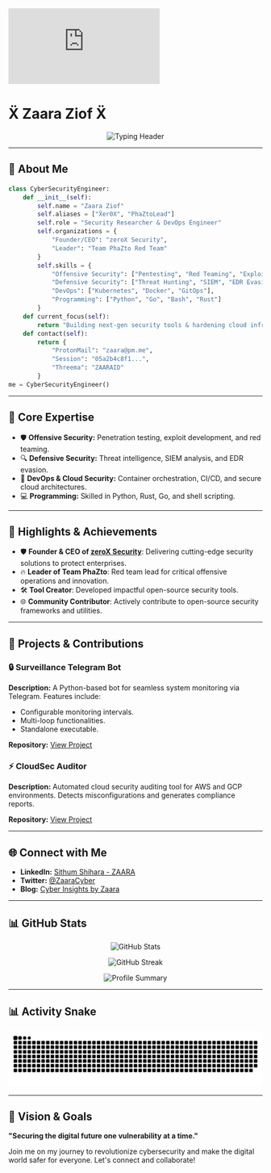 <iframe src="https://tryhackme.com/api/v2/badges/public-profile?userPublicId=3569249" style='border:none;'></iframe>

# Ẍ Zaara Ziof Ẍ 

<p align="center">
  <img src="https://readme-typing-svg.demolab.com?font=Fira+Code&weight=600&size=28&duration=4000&pause=1000&color=7A3CE8&center=true&vCenter=true&width=600&lines=Founder+%26+CEO+of+zeroX;Leader+of+Team+PhaZto;Security+Researcher+%26+Red+Team+Engineer;DevOps+%26+Cloud+Security+Specialist;Open+Source+Contributor" alt="Typing Header" />
</p>

---

## 🔮 About Me

```python
class CyberSecurityEngineer:
    def __init__(self):
        self.name = "Zaara Ziof"
        self.aliases = ["Ẍer0X", "PhaZtoLead"]
        self.role = "Security Researcher & DevOps Engineer"
        self.organizations = {
            "Founder/CEO": "zeroX Security",
            "Leader": "Team PhaZto Red Team"
        }
        self.skills = {
            "Offensive Security": ["Pentesting", "Red Teaming", "Exploit Dev"],
            "Defensive Security": ["Threat Hunting", "SIEM", "EDR Evasion"],
            "DevOps": ["Kubernetes", "Docker", "GitOps"],
            "Programming": ["Python", "Go", "Bash", "Rust"]
        }
    def current_focus(self):
        return "Building next-gen security tools & hardening cloud infrastructure"
    def contact(self):
        return {
            "ProtonMail": "zaara@pm.me",
            "Session": "05a2b4c8f1...",
            "Threema": "ZAARAID"
        }
me = CyberSecurityEngineer()
```

---

## 🌟 Core Expertise

- 🛡️ **Offensive Security:** Penetration testing, exploit development, and red teaming.
- 🔍 **Defensive Security:** Threat intelligence, SIEM analysis, and EDR evasion.
- 🚀 **DevOps & Cloud Security:** Container orchestration, CI/CD, and secure cloud architectures.
- 💻 **Programming:** Skilled in Python, Rust, Go, and shell scripting.

---

## 🚀 Highlights & Achievements

- 🛡️ **Founder & CEO of [zeroX Security](https://yourwebsite.com)**: Delivering cutting-edge security solutions to protect enterprises.
- 🔥 **Leader of Team PhaZto**: Red team lead for critical offensive operations and innovation.
- 🛠️ **Tool Creator**: Developed impactful open-source security tools.
- 🌐 **Community Contributor**: Actively contribute to open-source security frameworks and utilities.

---

## 📂 Projects & Contributions

### 🔒 **Surveillance Telegram Bot**
**Description:** A Python-based bot for seamless system monitoring via Telegram. Features include:
- Configurable monitoring intervals.
- Multi-loop functionalities.
- Standalone executable.

**Repository:** [View Project](https://github.com/zaaraZiof0/Cam-Hack-Bot-TG)

### ⚡ **CloudSec Auditor**
**Description:** Automated cloud security auditing tool for AWS and GCP environments. Detects misconfigurations and generates compliance reports.

**Repository:** [View Project](https://github.com/zaaraZiof0/Cam-Hack-Bot-TG)

---

## 🌐 Connect with Me

- **LinkedIn:** [Sithum Shihara - ZAARA](www.linkedin.com/in/sithum-shihara-zaara-6a6537330)
- **Twitter:** [@ZaaraCyber](https://twitter.com/ZaaraCyber)
- **Blog:** [Cyber Insights by Zaara](https://yourblog.com)

---

## 📊 GitHub Stats

<p align="center">
  <img src="https://github-readme-stats.vercel.app/api?username=ZAARAZiof&show_icons=true&theme=radical" alt="GitHub Stats" />
</p>
<p align="center">
  <img src="https://github-readme-streak-stats.herokuapp.com/?user=ZAARAZiof0&theme=radical" alt="GitHub Streak" />
</p>
<p align="center">
  <img src="https://github-profile-summary-cards.vercel.app/api/cards/profile-details?username=ZAARAZiof0&theme=radical" alt="Profile Summary" />
</p>

---

## 📊 Activity Snake

<p align="center">
  <img src="https://raw.githubusercontent.com/platane/snk/output/github-contribution-grid-snake.svg" alt="Activity Snake" />
</p>

---

## 🌌 Vision & Goals

**"Securing the digital future one vulnerability at a time."**

Join me on my journey to revolutionize cybersecurity and make the digital world safer for everyone. Let's connect and collaborate!
